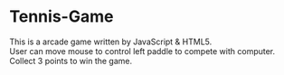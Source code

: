 # Tennis-Game
This is a arcade game written by JavaScript &amp; HTML5.<br>
User can move mouse to control left paddle to compete with computer.<br>
Collect 3 points to win the game.
